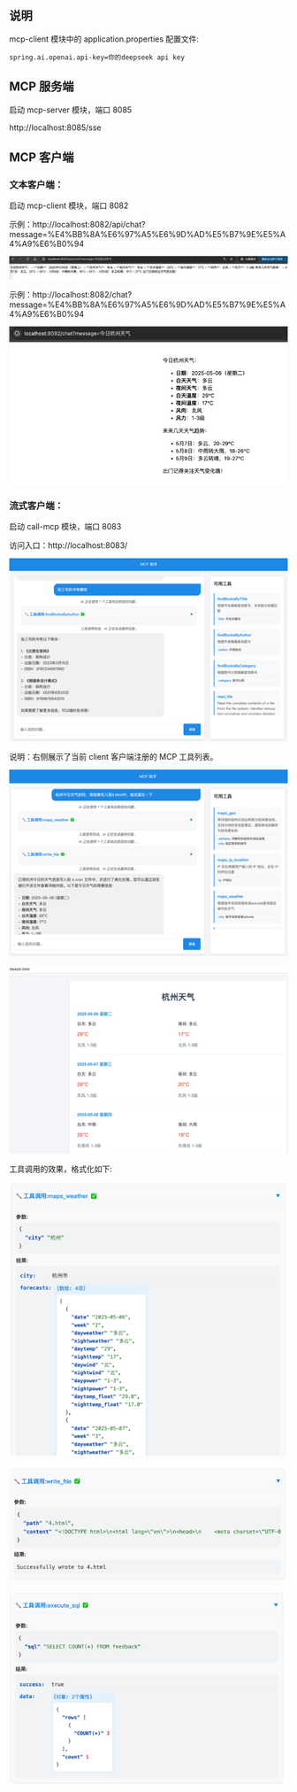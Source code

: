 ## 说明

mcp-client 模块中的 application.properties 配置文件:

    spring.ai.openai.api-key=你的deepseek api key



## MCP 服务端

启动 mcp-server 模块，端口 8085

http://localhost:8085/sse


## MCP 客户端

### 文本客户端：

启动 mcp-client 模块，端口 8082

示例：http://localhost:8082/api/chat?message=%E4%BB%8A%E6%97%A5%E6%9D%AD%E5%B7%9E%E5%A4%A9%E6%B0%94

![img1.png](images/img1.png)

示例：http://localhost:8082/chat?message=%E4%BB%8A%E6%97%A5%E6%9D%AD%E5%B7%9E%E5%A4%A9%E6%B0%94

![img2.png](images/img2.png)


### 流式客户端：

启动 call-mcp 模块，端口 8083

访问入口：http://localhost:8083/


![img3.png](images/img3.png)

说明：右侧展示了当前 client 客户端注册的 MCP 工具列表。

![img4.png](images/img4.png)

![img5.png](images/img5.png)



工具调用的效果，格式化如下:

![img_3.png](images/img_3.png)

![img_1.png](images/img_1.png)

![img_2.png](images/img_2.png)
